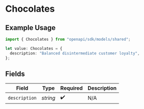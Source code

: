 # Chocolates

## Example Usage

```typescript
import { Chocolates } from "openapi/sdk/models/shared";

let value: Chocolates = {
  description: "Balanced disintermediate customer loyalty",
};
```

## Fields

| Field              | Type               | Required           | Description        |
| ------------------ | ------------------ | ------------------ | ------------------ |
| `description`      | *string*           | :heavy_check_mark: | N/A                |